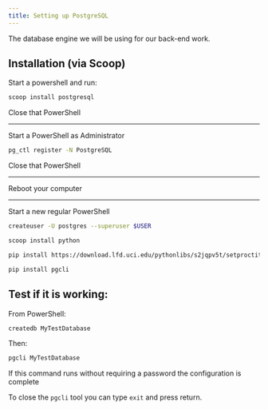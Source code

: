 ```yaml
---
title: Setting up PostgreSQL
---
```


The database engine we will be using for our back-end work.

## Installation (via Scoop)

Start a powershell and run:

```sh
scoop install postgresql
```

Close that PowerShell

---

Start a PowerShell as Administrator

```sh
pg_ctl register -N PostgreSQL
```

Close that PowerShell

---

Reboot your computer

---

Start a new regular PowerShell

```sh
createuser -U postgres --superuser $USER
```

```sh
scoop install python
```

```sh
pip install https://download.lfd.uci.edu/pythonlibs/s2jqpv5t/setproctitle-1.1.10-cp38-cp38-win_amd64.whl
```

```sh
pip install pgcli
```

<!--
#### Configure pgcli with nice defaults

```sh
pgcli >/dev/null 2>&1
sed -i "s/multiline_continuation_char = ''/multiline_continuation_char = '.'/g" ~/.config/pgcli/config
sed -i "s/multi_line = False/multi_line = True/g" ~/.config/pgcli/config
sed -i "s/enable_pager = True/enable_pager = False/g" ~/.config/pgcli/config
sed -i "s/wider_completion_menu = False/wider_completion_menu = True/g" ~/.config/pgcli/config
sed -i "s/syntax_style = default/syntax_style=native/g" ~/.config/pgcli/config
```
 -->

## Test if it is working:

From PowerShell:

```sh
createdb MyTestDatabase
```

Then:

```sh
pgcli MyTestDatabase
```

If this command runs without requiring a password the configuration is complete

To close the `pgcli` tool you can type `exit` and press return.
